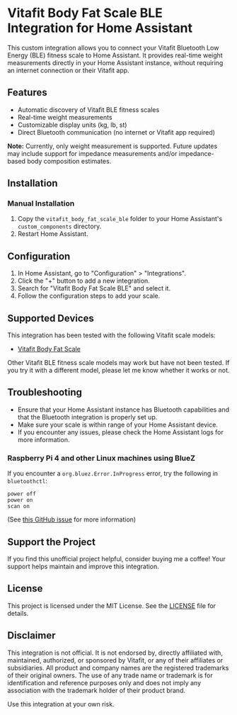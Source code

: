 # Vitafit Body Fat Scale BLE Integration for Home Assistant

This custom integration allows you to connect your Vitafit Bluetooth Low Energy (BLE) fitness scale to Home Assistant. It provides real-time weight measurements directly in your Home Assistant instance, without requiring an internet connection or their Vitafit app.

## Features

- Automatic discovery of Vitafit BLE fitness scales
- Real-time weight measurements
- Customizable display units (kg, lb, st)
- Direct Bluetooth communication (no internet or Vitafit app required)

**Note:** Currently, only weight measurement is supported. Future updates may include support for impedance measurements and/or impedance-based body composition estimates.



## Installation



### Manual Installation

1. Copy the `vitafit_body_fat_scale_ble` folder to your Home Assistant's `custom_components` directory.
2. Restart Home Assistant.

## Configuration

1. In Home Assistant, go to "Configuration" > "Integrations".
2. Click the "+" button to add a new integration.
3. Search for "Vitafit Body Fat Scale BLE" and select it.
4. Follow the configuration steps to add your scale.

## Supported Devices

This integration has been tested with the following Vitafit scale models:

- [Vitafit Body Fat Scale](https://www.amazon.ca/Vitafit-Analyzer-Weighing-Composition-Professional/dp/B09KLH3ZC1)

Other Vitafit BLE fitness scale models may work but have not been tested. If you try it with a different model, please let me know whether it works or not.

## Troubleshooting

- Ensure that your Home Assistant instance has Bluetooth capabilities and that the Bluetooth integration is properly set up.
- Make sure your scale is within range of your Home Assistant device.
- If you encounter any issues, please check the Home Assistant logs for more information.

### Raspberry Pi 4 and other Linux machines using BlueZ

If you encounter a `org.bluez.Error.InProgress` error, try the following in `bluetoothctl`:

```
power off
power on
scan on
```

(See [this GitHub issue](https://github.com/home-assistant/core/issues/76186#issuecomment-1204954485) for more information)

## Support the Project

If you find this unofficial project helpful, consider buying me a coffee! Your support helps maintain and improve this integration.



## License

This project is licensed under the MIT License. See the [LICENSE](LICENSE) file for details.

## Disclaimer

This integration is not official. It is not endorsed by, directly affiliated with, maintained, authorized, or sponsored by Vitafit, or any of their affiliates or subsidiaries. All product and company names are the registered trademarks of their original owners. The use of any trade name or trademark is for identification and reference purposes only and does not imply any association with the trademark holder of their product brand.

Use this integration at your own risk.

